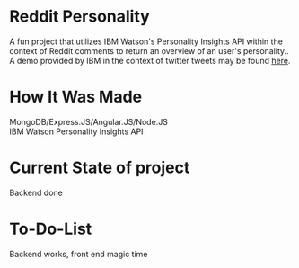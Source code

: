 # Reddit Personality

A fun project that utilizes IBM Watson's Personality Insights API within the context of Reddit comments to return an overview of an user's personality.. A demo provided by IBM in the context of twitter tweets may be found [here](http://personality-insights-livedemo.mybluemix.net).

# How It Was Made

MongoDB/Express.JS/Angular.JS/Node.JS  
IBM Watson Personality Insights API  

# Current State of project

Backend done

# To-Do-List  

Backend works, front end magic time  
